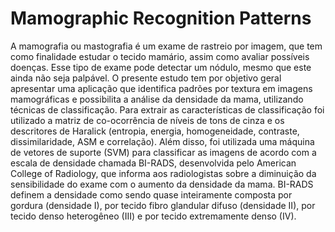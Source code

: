 # Mamographic Recognition Patterns

A mamografia ou mastografia é um exame de rastreio por imagem, que tem como finalidade estudar o tecido mamário, assim como avaliar possíveis doenças. Esse tipo de exame pode detectar um nódulo, mesmo que este ainda não seja palpável. O presente estudo tem por objetivo geral apresentar uma aplicação que identifica padrões por textura em imagens mamográficas e possibilita a análise da densidade da mama, utilizando técnicas de classificação. Para extrair as características de classificação foi utilizado a matriz de co-ocorrência de níveis de tons de cinza e os descritores de Haralick (entropia, energia, homogeneidade, contraste, dissimilaridade, ASM e correlação). Além disso, foi utilizada uma máquina de vetores de suporte (SVM) para classificar as imagens de acordo com a escala de densidade chamada BI-RADS, desenvolvida pelo American College of Radiology, que informa aos radiologistas sobre a diminuição da sensibilidade do exame com o aumento da densidade da mama. BI-RADS definem a densidade como sendo quase inteiramente composta por gordura (densidade I), por tecido fibro glandular difuso (densidade II), por tecido denso heterogêneo (III) e por tecido extremamente denso (IV).
